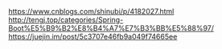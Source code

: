 https://www.cnblogs.com/shinubi/p/4182027.html
http://tengj.top/categories/Spring-Boot%E5%B9%B2%E8%B4%A7%E7%B3%BB%E5%88%97/
https://juejin.im/post/5c3707e46fb9a049f74665ee
